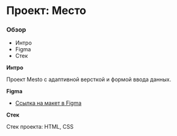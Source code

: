 # Проект: Место

### Обзор

* Интро
* Figma
* Стек

**Интро**

Проект Mesto с адаптивной версткой и формой ввода данных.

**Figma**

* [Ссылка на макет в Figma](https://www.figma.com/file/2cn9N9jSkmxD84oJik7xL7/JavaScript.-Sprint-4?node-id=0%3A1)

**Стек**

Стек проекта: HTML, CSS
